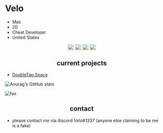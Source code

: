 <h1>Velo</h1>

- Max
- 20
- Cheat Developer
- United States

<p align="center">
<a href="https://twitter.com/MBHK" target="blank"><img align="center" src="https://cdn.jsdelivr.net/npm/simple-icons@3.0.1/icons/twitter.svg" alt="twitter" height="20" width="20" /></a>
<a href="https://github.com/DomesticTerrorist/" target="blank"><img align="center" src="https://cdn.jsdelivr.net/npm/simple-icons@3.0.1/icons/github.svg" alt="github" height="20" width="20" /></a>
<a href="https://t.me/velohvh/" target="blank"><img align="center" src="https://cdn.jsdelivr.net/npm/simple-icons@3.0.1/icons/telegram.svg" alt="telegram" height="20" width="20" /></a>
<a href="https://www.youtube.com/channel/UC-w2td9xyAymU-6yoiWGFdg" target="blank"><img align="center" src="https://cdn.jsdelivr.net/npm/simple-icons@3.0.1/icons/youtube.svg" alt="youtube" height="20" width="20" /></a>
</p>


<h2 align="center">current projects</h2>

- [DoubleTap.Space](https://doubletap.space)

![Anurag's GitHub stats](https://github-readme-stats.vercel.app/api?username=DomesticTerrorist&count_private=true&show_icons=true&theme=dracula)

<img src="https://komarev.com/ghpvc/?username=DomesticTerrorist&color=lightgray" alt="fax" width="" height="">



<h2 align="center">contact</h2>

- please contact me via discord *Velo#1337* (anyone else claiming to be me is a fake)

